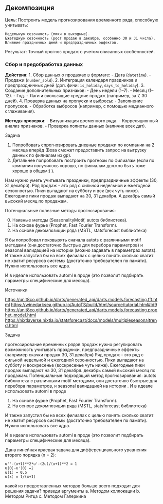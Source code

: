 
## **Декомпозиция** 

Цель: Построить модель прогнозирования временного ряда, способную учитывать:
    
	Недельную сезонность (пики в выходные).
	Ежегодную сезонность (рост продаж в декабре, особенно 30 и 31 числа).
	Влияние праздничных дней и предпраздничных эффектов.
	
Результат: Точный прогноз продаж с учетом описанных особенностей.

### **Сбор и предобработка данных**

**Действия**:
    1. Сбор данных о продажах в формате:
        - Дата (`datetime`).
        - Продажи (`number_sold`).
    2. Интеграция календаря праздников и предпраздничных дней (доп. фичи: `is_holiday`, `days_to_holiday`).
    3. Создание дополнительных признаков:
        - День недели (1–7).
        - Месяц (1–12).
        - Год.
        - Лаги и скользящие средние продаж (например, за 7, 30 дней).
    4. Проверка данных на пропуски и выбросы:
        - Заполнение пропусков.
        - Обработка выбросов (например, с помощью медианного сглаживания).


**Методы проверки**:
    - Визуализация временного ряда.
    - Корреляционный анализ признаков.
    - Проверка полноты данных (наличие всех дат).



Задача

1. Попробовать спрогнозировать дневные продажи по компании на 2 месяца вперёд (Вова сможет предоставить запрос на выгрузку данных по филиалам из gp).
2. Детальнее попробовать построить прогнозы по филиалам (если по компании получилось хорошо, по филиалам должно быть тоже хорошо в общем:) ).

Нам нужно уметь учитывать праздники, предпраздничные эффекты (30, 31 декабря).
Ряд продаж - это ряд с сильной недельной и ежегодной сезонностью.
Пики выпадают на субботу и  вск (вск чуть ниже).
Ежегодние пики продаж выпадают на 30, 31 декабря. А декабрь самый высокий месяц по продажам.

Потенциальные полезные методы прогнозирования:

0. Наивные методы (SeasonalityMotif, autots библиотека).
1. На основе фурье (Prophet, Fast Fourier Transform).
2. На основе декомпозиции ряда (MSTL, statsforecast библиотека)

Я бы попробовал поковырять сначала autots с различными motif методами (они достаточно быстрые для перебора параметров) и seasonal валидацией на истории (можно задавать в параметрах autots). И также запустил бы на всех филиалах с целью понять сколько хватит не хватит ресурсов системы (достаточно требователен по памяти). Нужно использовать все ядра.

И в идеале  использовать automl в проде (это позволит подбирать параметры специфические для месяца).

Источники

https://unit8co.github.io/darts/generated_api/darts.models.forecasting.fft.html
https://winedarksea.github.io/AutoTS/build/html/source/tutorial.html#id9
https://unit8co.github.io/darts/generated_api/darts.models.forecasting.prophet_model.html
https://nixtlaverse.nixtla.io/statsforecast/docs/models/multipleseasonaltrend.html

Задача

прогнозирование временных рядов продаж
нужно регулировать возможность учитывать праздники, предпраздничные эффекты (например скачки продаж 30, 31 декабря)
Ряд продаж - это ряд с сильной недельной и ежегодной сезонностью.
Пики выпадают на субботу и  воскресенье (воскресенье чуть ниже).
Ежегодные пики продаж выпадают на 30, 31 декабря. декабрь самый высокий месяц по продажам.
Потенциальные подходящий метод прогнозирования:
 autots библиотека с различными motif методами, они достаточно быстрые для перебора параметров,  и seasonal валидацией на истории . И в идеале  использовать automl в проде
 
1. На основе фурье (Prophet, Fast Fourier Transform).
2. На основе декомпозиции ряда (MSTL, statsforecast библиотека)

 И также запустил бы на всех филиалах с целью понять сколько хватит не хватит ресурсов системы (достаточно требователен по памяти). Нужно использовать все ядра.

И в идеале  использовать automl в проде (это позволит подбирать параметры специфические для месяца).



Дана линейная краевая задача для дифференциального уравнения второго порядка (n = 2):
```
u''-(x+1)**2*u'-(2u)/(x+1)**2 = 1 
u(0)-u'(0) =2
u(1) = 0.5
u(x) = 1/(x+1)
```
какой из предоставленных методов больше всего подходит для решения задачи? приведи аргументы 
a. Методом коллокации
b. Методом Ритца
c. Методом Галеркина